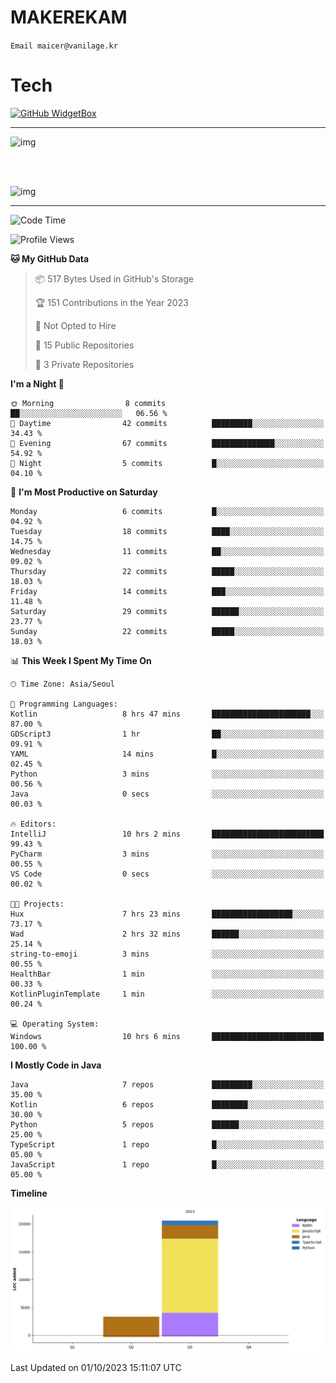# MAKEREKAM

`Email maicer@vanilage.kr`

# Tech

[![GitHub WidgetBox](https://github-widgetbox.vercel.app/api/skills?languages=python,js,ts,c,cpp,cs,java,kotlin,bash,md,html,css,xml,yaml,swift,powershell,json,R,SQL&includeNames=true&theme=darkmode)](https://github.com/Jurredr/github-widgetbox)

---

![img](https://github-readme-stats.vercel.app/api/top-langs/?username=MAKEREKAM&layout=compact&theme=gruvbox)

<br>
<br>

![img](https://github-readme-stats.vercel.app/api/?username=MAKEREKAM&layout=compact&theme=gruvbox)

---

<!--START_SECTION:waka-->
![Code Time](http://img.shields.io/badge/Code%20Time-7%20hrs%2033%20mins-blue)

![Profile Views](http://img.shields.io/badge/Profile%20Views-0-blue)

**🐱 My GitHub Data** 

> 📦 517 Bytes Used in GitHub's Storage 
 > 
> 🏆 151 Contributions in the Year 2023
 > 
> 🚫 Not Opted to Hire
 > 
> 📜 15 Public Repositories 
 > 
> 🔑 3 Private Repositories 
 > 
**I'm a Night 🦉** 

```text
🌞 Morning                8 commits           ██░░░░░░░░░░░░░░░░░░░░░░░   06.56 % 
🌆 Daytime                42 commits          █████████░░░░░░░░░░░░░░░░   34.43 % 
🌃 Evening                67 commits          ██████████████░░░░░░░░░░░   54.92 % 
🌙 Night                  5 commits           █░░░░░░░░░░░░░░░░░░░░░░░░   04.10 % 
```
📅 **I'm Most Productive on Saturday** 

```text
Monday                   6 commits           █░░░░░░░░░░░░░░░░░░░░░░░░   04.92 % 
Tuesday                  18 commits          ████░░░░░░░░░░░░░░░░░░░░░   14.75 % 
Wednesday                11 commits          ██░░░░░░░░░░░░░░░░░░░░░░░   09.02 % 
Thursday                 22 commits          █████░░░░░░░░░░░░░░░░░░░░   18.03 % 
Friday                   14 commits          ███░░░░░░░░░░░░░░░░░░░░░░   11.48 % 
Saturday                 29 commits          ██████░░░░░░░░░░░░░░░░░░░   23.77 % 
Sunday                   22 commits          █████░░░░░░░░░░░░░░░░░░░░   18.03 % 
```


📊 **This Week I Spent My Time On** 

```text
🕑︎ Time Zone: Asia/Seoul

💬 Programming Languages: 
Kotlin                   8 hrs 47 mins       ██████████████████████░░░   87.00 % 
GDScript3                1 hr                ██░░░░░░░░░░░░░░░░░░░░░░░   09.91 % 
YAML                     14 mins             █░░░░░░░░░░░░░░░░░░░░░░░░   02.45 % 
Python                   3 mins              ░░░░░░░░░░░░░░░░░░░░░░░░░   00.56 % 
Java                     0 secs              ░░░░░░░░░░░░░░░░░░░░░░░░░   00.03 % 

🔥 Editors: 
IntelliJ                 10 hrs 2 mins       █████████████████████████   99.43 % 
PyCharm                  3 mins              ░░░░░░░░░░░░░░░░░░░░░░░░░   00.55 % 
VS Code                  0 secs              ░░░░░░░░░░░░░░░░░░░░░░░░░   00.02 % 

🐱‍💻 Projects: 
Hux                      7 hrs 23 mins       ██████████████████░░░░░░░   73.17 % 
Wad                      2 hrs 32 mins       ██████░░░░░░░░░░░░░░░░░░░   25.14 % 
string-to-emoji          3 mins              ░░░░░░░░░░░░░░░░░░░░░░░░░   00.55 % 
HealthBar                1 min               ░░░░░░░░░░░░░░░░░░░░░░░░░   00.33 % 
KotlinPluginTemplate     1 min               ░░░░░░░░░░░░░░░░░░░░░░░░░   00.24 % 

💻 Operating System: 
Windows                  10 hrs 6 mins       █████████████████████████   100.00 % 
```

**I Mostly Code in Java** 

```text
Java                     7 repos             █████████░░░░░░░░░░░░░░░░   35.00 % 
Kotlin                   6 repos             ████████░░░░░░░░░░░░░░░░░   30.00 % 
Python                   5 repos             ██████░░░░░░░░░░░░░░░░░░░   25.00 % 
TypeScript               1 repo              █░░░░░░░░░░░░░░░░░░░░░░░░   05.00 % 
JavaScript               1 repo              █░░░░░░░░░░░░░░░░░░░░░░░░   05.00 % 
```



**Timeline**

![Lines of Code chart](https://raw.githubusercontent.com/MAKEREKAM/MAKEREKAM/main/assets/bar_graph.png)


 Last Updated on 01/10/2023 15:11:07 UTC
<!--END_SECTION:waka-->
